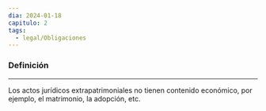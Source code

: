 ```yaml
---
dia: 2024-01-18
capitulo: 2
tags:
  - legal/Obligaciones
---
```

### Definición
---
Los actos jurídicos extrapatrimoniales no tienen contenido económico, por ejemplo, el matrimonio, la adopción, etc.